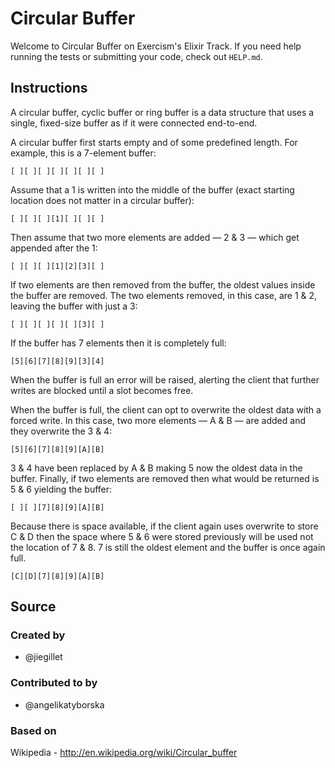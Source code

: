 # Circular Buffer

Welcome to Circular Buffer on Exercism's Elixir Track.
If you need help running the tests or submitting your code, check out `HELP.md`.

## Instructions

A circular buffer, cyclic buffer or ring buffer is a data structure that
uses a single, fixed-size buffer as if it were connected end-to-end.

A circular buffer first starts empty and of some predefined length. For
example, this is a 7-element buffer:
<!-- prettier-ignore -->
    [ ][ ][ ][ ][ ][ ][ ]

Assume that a 1 is written into the middle of the buffer (exact starting
location does not matter in a circular buffer):
<!-- prettier-ignore -->
    [ ][ ][ ][1][ ][ ][ ]

Then assume that two more elements are added — 2 & 3 — which get
appended after the 1:
<!-- prettier-ignore -->
    [ ][ ][ ][1][2][3][ ]

If two elements are then removed from the buffer, the oldest values
inside the buffer are removed. The two elements removed, in this case,
are 1 & 2, leaving the buffer with just a 3:
<!-- prettier-ignore -->
    [ ][ ][ ][ ][ ][3][ ]

If the buffer has 7 elements then it is completely full:
<!-- prettier-ignore -->
    [5][6][7][8][9][3][4]

When the buffer is full an error will be raised, alerting the client
that further writes are blocked until a slot becomes free.

When the buffer is full, the client can opt to overwrite the oldest
data with a forced write. In this case, two more elements — A & B —
are added and they overwrite the 3 & 4:
<!-- prettier-ignore -->
    [5][6][7][8][9][A][B]

3 & 4 have been replaced by A & B making 5 now the oldest data in the
buffer. Finally, if two elements are removed then what would be
returned is 5 & 6 yielding the buffer:
<!-- prettier-ignore -->
    [ ][ ][7][8][9][A][B]

Because there is space available, if the client again uses overwrite
to store C & D then the space where 5 & 6 were stored previously will
be used not the location of 7 & 8. 7 is still the oldest element and
the buffer is once again full.
<!-- prettier-ignore -->
    [C][D][7][8][9][A][B]

## Source

### Created by

- @jiegillet

### Contributed to by

- @angelikatyborska

### Based on

Wikipedia - http://en.wikipedia.org/wiki/Circular_buffer